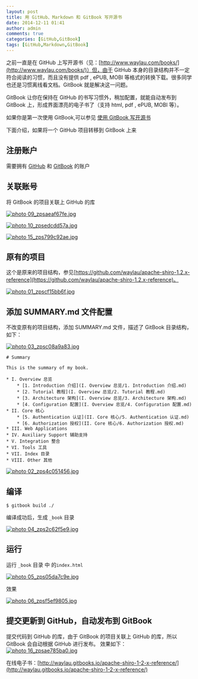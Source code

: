 ```yaml
---
layout: post
title: 用 GitHub、Markdown 和 GitBook 写开源书
date: 2014-12-11 01:41
author: admin
comments: true
categories: [GitHub,GitBook]
tags: [GitHub,Markdown,GitBook]
---
```


之前一直是在 GitHub 上写开源书（见：[http://www.waylau.com/books/](http://www.waylau.com/books/)）但，由于 GitHub 本身的目录结构并不一定符合阅读的习惯，而且没有提供 pdf , ePUB, MOBI 等格式的转换下载。很多同学也还是习惯离线看文档。GitBook 就是解决这一问题。

GitBook 让你在保持在 GitHub 的书写习惯外，稍加配置，就能自动发布到GitBook 上，形成界面漂亮的电子书了（支持 html, pdf , ePUB, MOBI 等）。

<!-- more -->

如果你是第一次使用 GitBook,可以参见 [使用 GitBook 写开源书](http://www.waylau.com/about-gitbook/)

下面介绍，如果将一个 GitHub 项目转移到 GitBook 上来

## 注册账户

需要拥有 [GitHub](https://github.com) 和 [GitBook](https://www.gitbook.com) 的账户

## 关联账号

将 GitBook 的项目关联上  GitHub 的库

<a href="http://s1288.photobucket.com/user/waylau/media/waylau%20blog/gitbook/09_zpsaeaf67fe.jpg.html" target="_blank"><img src="http://i1288.photobucket.com/albums/b484/waylau/waylau%20blog/gitbook/09_zpsaeaf67fe.jpg" border="0" alt=" photo 09_zpsaeaf67fe.jpg"/></a>

<a href="http://s1288.photobucket.com/user/waylau/media/waylau%20blog/gitbook/10_zpsedcdd57a.jpg.html" target="_blank"><img src="http://i1288.photobucket.com/albums/b484/waylau/waylau%20blog/gitbook/10_zpsedcdd57a.jpg" border="0" alt=" photo 10_zpsedcdd57a.jpg"/></a>

<a href="http://s1288.photobucket.com/user/waylau/media/waylau%20blog/gitbook/15_zps799c92ae.jpg.html" target="_blank"><img src="http://i1288.photobucket.com/albums/b484/waylau/waylau%20blog/gitbook/15_zps799c92ae.jpg" border="0" alt=" photo 15_zps799c92ae.jpg"/></a>

## 原有的项目

这个是原来的项目结构，参见[https://github.com/waylau/apache-shiro-1.2.x-reference](https://github.com/waylau/apache-shiro-1.2.x-reference)。

<a href="http://s1288.photobucket.com/user/waylau/media/waylau%20blog/gitbook/01_zpscf15bb6f.jpg.html" target="_blank"><img src="http://i1288.photobucket.com/albums/b484/waylau/waylau%20blog/gitbook/01_zpscf15bb6f.jpg" border="0" alt=" photo 01_zpscf15bb6f.jpg"/></a>

## 添加 SUMMARY.md 文件配置

不改变原有的项目结构，添加 SUMMARY.md 文件，描述了 GitBook 目录结构，如下：

<a href="http://s1288.photobucket.com/user/waylau/media/waylau%20blog/gitbook/03_zpsc08a9a83.jpg.html" target="_blank"><img src="http://i1288.photobucket.com/albums/b484/waylau/waylau%20blog/gitbook/03_zpsc08a9a83.jpg" border="0" alt=" photo 03_zpsc08a9a83.jpg"/></a>

	# Summary
	
	This is the summary of my book.
	
	* I. Overview 总览
		* [1. Introduction 介绍](I. Overview 总览/1. Introduction 介绍.md) 
		* [2. Tutorial 教程](I. Overview 总览/2. Tutorial 教程.md) 
		* [3. Architecture 架构](I. Overview 总览/3. Architecture 架构.md) 
		* [4. Configuration 配置](I. Overview 总览/4. Configuration 配置.md) 
	* II. Core 核心
		* [5. Authentication 认证](II. Core 核心/5. Authentication 认证.md) 
		* [6. Authorization 授权](II. Core 核心/6. Authorization 授权.md) 
	* III. Web Applications
	* IV. Auxiliary Support 辅助支持
	* V. Integration 整合
	* VI. Tools 工具
	* VII. Index 目录
	* VIII. Other 其他

<a href="http://s1288.photobucket.com/user/waylau/media/waylau%20blog/gitbook/02_zps4c051456.jpg.html" target="_blank"><img src="http://i1288.photobucket.com/albums/b484/waylau/waylau%20blog/gitbook/02_zps4c051456.jpg" border="0" alt=" photo 02_zps4c051456.jpg"/></a>

## 编译

	$ gitbook build ./

编译成功后，生成  `_book` 目录

<a href="http://s1288.photobucket.com/user/waylau/media/waylau%20blog/gitbook/04_zps2c62f5e9.jpg.html" target="_blank"><img src="http://i1288.photobucket.com/albums/b484/waylau/waylau%20blog/gitbook/04_zps2c62f5e9.jpg" border="0" alt=" photo 04_zps2c62f5e9.jpg"/></a>

## 运行

运行  `_book` 目录 中 的`index.html`

<a href="http://s1288.photobucket.com/user/waylau/media/waylau%20blog/gitbook/05_zps05da7c9e.jpg.html" target="_blank"><img src="http://i1288.photobucket.com/albums/b484/waylau/waylau%20blog/gitbook/05_zps05da7c9e.jpg" border="0" alt=" photo 05_zps05da7c9e.jpg"/></a>

效果

<a href="http://s1288.photobucket.com/user/waylau/media/waylau%20blog/gitbook/06_zpsf5ef9805.jpg.html" target="_blank"><img src="http://i1288.photobucket.com/albums/b484/waylau/waylau%20blog/gitbook/06_zpsf5ef9805.jpg" border="0" alt=" photo 06_zpsf5ef9805.jpg"/></a>

## 提交更新到 GitHub，自动发布到 GitBook

提交代码到 GitHub 的库，由于 GitBook 的项目关联上 GitHub 的库，所以 GitBook 会自动根据 GitHub 进行发布。
效果如下：
<a href="http://s1288.photobucket.com/user/waylau/media/waylau%20blog/gitbook/16_zpsae785ba0.jpg.html" target="_blank"><img src="http://i1288.photobucket.com/albums/b484/waylau/waylau%20blog/gitbook/16_zpsae785ba0.jpg" border="0" alt=" photo 16_zpsae785ba0.jpg"/></a>

在线电子书：[http://waylau.gitbooks.io/apache-shiro-1-2-x-reference/](http://waylau.gitbooks.io/apache-shiro-1-2-x-reference/)